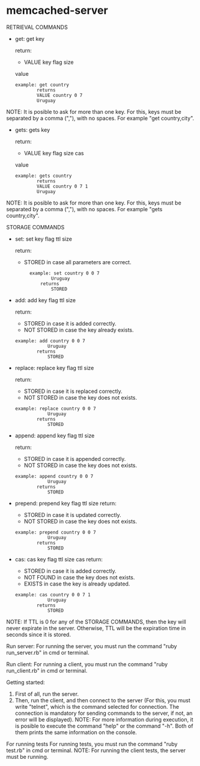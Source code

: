 # memcached-server

RETRIEVAL COMMANDS
-   get: get key 
	
	return:
       - VALUE key flag size
         
	 value
       	
		example: get country
                returns 
                VALUE country 0 7
                Uruguay
        	
   NOTE: It is posible to ask for more than one key. For this, keys must be separated by a comma (","), with no spaces. For example "get country,city".

-   gets: gets key 
		
	return:
       - VALUE key flag size cas
         
	 value
       	
		example: gets country
                returns 
                VALUE country 0 7 1
                Uruguay
        	
   NOTE: It is posible to ask for more than one key. For this, keys must be separated by a comma (","), with no spaces. For example "gets country,city".
   
   STORAGE COMMANDS
-   set: set key flag ttl size
        
	return:
	- STORED in case all parameters are correct.
    
        	example: set country 0 0 7
                	Uruguay
                returns 
                	STORED
			
-   add: add key flag ttl size

       return:
       - STORED in case it is added correctly.	
       - NOT STORED in case the key already exists.
        
		example: add country 0 0 7
                	Uruguay
                returns 
                	STORED
			
-   replace: replace key flag ttl size
        
	return:
       - STORED in case it is replaced correctly.	
       - NOT STORED in case the key does not exists.
        
		example: replace country 0 0 7
                	Uruguay
                returns 
                	STORED
			
-   append: append key flag ttl size
   	
	return:
       - STORED in case it is appended correctly.	
       - NOT STORED in case the key does not exists.
        
		example: append country 0 0 7
                	Uruguay
                returns 
                	STORED
			
-   prepend: prepend key flag ttl size
	return:
       - STORED in case it is updated correctly.	
       - NOT STORED in case the key does not exists.
        
		example: prepend country 0 0 7
                	Uruguay
                returns 
                	STORED
			
-   cas: cas key flag ttl size cas
	return:
       - STORED in case it is added correctly.	
       - NOT FOUND in case the key does not exists.
       - EXISTS in case the key is already updated.
       
		example: cas country 0 0 7 1
                	Uruguay
                returns 
                	STORED

NOTE: If TTL is 0 for any of the STORAGE COMMANDS, then the key will never expirate in the server. Otherwise, TTL will be the expiration time in seconds since it is stored.

Run server:
For running the server, you must run the command "ruby run_server.rb" in cmd or terminal.

Run client:
For running a client, you must run the command "ruby run_client.rb" in cmd or terminal.

Getting started:
1. First of all, run the server.
2. Then, run the client, and then connect to the server (For this, you must write "telnet", which is the command selected for connection. The connection is mandatory for sending commands to the server, if not, an error will be displayed).
NOTE: For more information during execution, it is posible to execute the command "help" or the command "-h". Both of them prints the same information on the console.

For running tests
For running tests, you must run the command "ruby test.rb" in cmd or terminal. 
NOTE: For running the client tests, the server must be running. 

